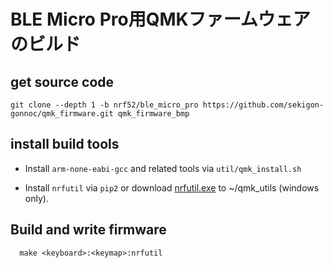 # BLE Micro Pro用QMKファームウェアのビルド

## get source code

```
git clone --depth 1 -b nrf52/ble_micro_pro https://github.com/sekigon-gonnoc/qmk_firmware.git qmk_firmware_bmp
```

## install build tools
- Install `arm-none-eabi-gcc` and related tools via `util/qmk_install.sh`

- Install `nrfutil` via `pip2`  or download [nrfutil.exe](https://github.com/NordicSemiconductor/pc-nrfutil/releases) to ~/qmk_utils (windows only).

## Build and write firmware
```
  make <keyboard>:<keymap>:nrfutil
```